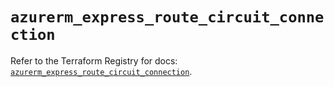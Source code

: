 # `azurerm_express_route_circuit_connection`

Refer to the Terraform Registry for docs: [`azurerm_express_route_circuit_connection`](https://registry.terraform.io/providers/hashicorp/azurerm/4.12.0/docs/resources/express_route_circuit_connection).

